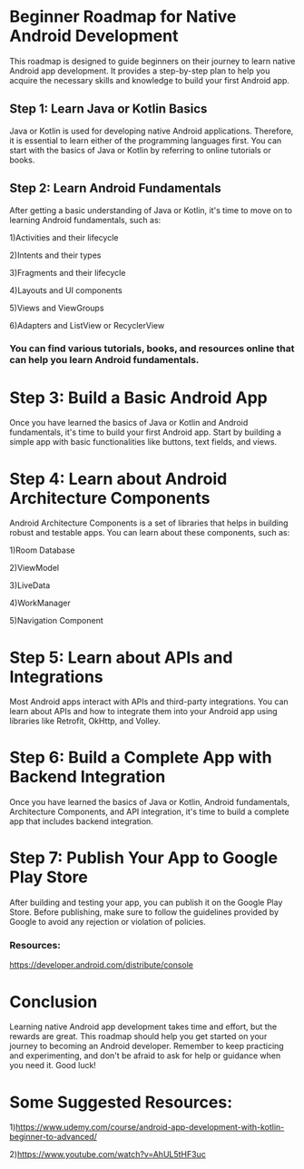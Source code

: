 # Beginner Roadmap for Native Android Development
This roadmap is designed to guide beginners on their journey to learn native Android app development. It provides a step-by-step plan to help you acquire the necessary skills and knowledge to build your first Android app.

## Step 1: Learn Java or Kotlin Basics
Java or Kotlin is used for developing native Android applications. Therefore, it is essential to learn either of the programming languages first. You can start with the basics of Java or Kotlin by referring to online tutorials or books.

## Step 2: Learn Android Fundamentals
After getting a basic understanding of Java or Kotlin, it's time to move on to learning Android fundamentals, such as:

1)Activities and their lifecycle

2)Intents and their types

3)Fragments and their lifecycle

4)Layouts and UI components

5)Views and ViewGroups

6)Adapters and ListView or RecyclerView

### You can find various tutorials, books, and resources online that can help you learn Android fundamentals.

# Step 3: Build a Basic Android App
Once you have learned the basics of Java or Kotlin and Android fundamentals, it's time to build your first Android app. Start by building a simple app with basic functionalities like buttons, text fields, and views.

# Step 4: Learn about Android Architecture Components
Android Architecture Components is a set of libraries that helps in building robust and testable apps. You can learn about these components, such as:

1)Room Database

2)ViewModel

3)LiveData

4)WorkManager

5)Navigation Component

# Step 5: Learn about APIs and Integrations
Most Android apps interact with APIs and third-party integrations. You can learn about APIs and how to integrate them into your Android app using libraries like Retrofit, OkHttp, and Volley.

# Step 6: Build a Complete App with Backend Integration
Once you have learned the basics of Java or Kotlin, Android fundamentals, Architecture Components, and API integration, it's time to build a complete app that includes backend integration.

# Step 7: Publish Your App to Google Play Store
After building and testing your app, you can publish it on the Google Play Store. Before publishing, make sure to follow the guidelines provided by Google to avoid any rejection or violation of policies.
### Resources:

https://developer.android.com/distribute/console

# Conclusion
Learning native Android app development takes time and effort, but the rewards are great. This roadmap should help you get started on your journey to becoming an Android developer. Remember to keep practicing and experimenting, and don't be afraid to ask for help or guidance when you need it. Good luck!

# Some Suggested Resources:

1)https://www.udemy.com/course/android-app-development-with-kotlin-beginner-to-advanced/

2)https://www.youtube.com/watch?v=AhUL5tHF3uc



